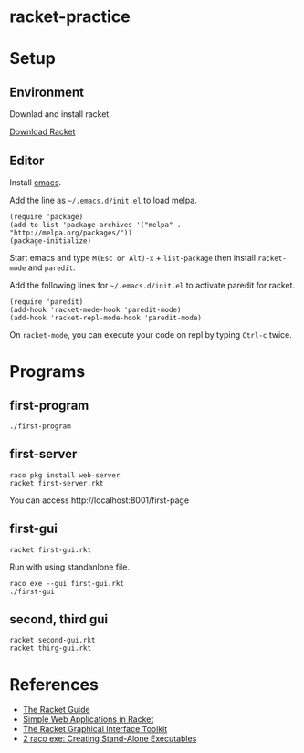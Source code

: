 # racket-practice

# Setup
## Environment
Downlad and install racket.

[Download Racket](http://racket-lang.org/download/)

## Editor
Install [emacs](https://www.gnu.org/software/emacs/download.html).

Add the line as `~/.emacs.d/init.el` to load melpa.

```
(require 'package)
(add-to-list 'package-archives '("melpa" . "http://melpa.org/packages/"))
(package-initialize)
```

Start emacs and type `M(Esc or Alt)-x` + `list-package` then install `racket-mode` and `paredit`.

Add the following lines for `~/.emacs.d/init.el` to activate paredit for racket.

```
(require 'paredit)
(add-hook 'racket-mode-hook 'paredit-mode)
(add-hook 'racket-repl-mode-hook 'paredit-mode)
```

On `racket-mode`, you can execute your code on repl by typing `Ctrl-c` twice.

# Programs
## first-program
```
./first-program
```

## first-server
```
raco pkg install web-server
racket first-server.rkt
```

You can access http://localhost:8001/first-page

## first-gui
```
racket first-gui.rkt
```

Run with using standanlone file.
```
raco exe --gui first-gui.rkt
./first-gui
```

## second, third gui
```
racket second-gui.rkt
racket thirg-gui.rkt
```

# References
- [The Racket Guide](https://docs.racket-lang.org/guide/index.html)
- [Simple Web Applications in Racket](https://www.monolune.com/simple-web-applications-in-racket/)
- [The Racket Graphical Interface Toolkit](https://docs.racket-lang.org/gui/)
- [2 raco exe: Creating Stand-Alone Executables](https://docs.racket-lang.org/raco/exe.html)
